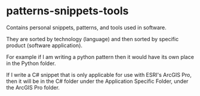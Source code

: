 # patterns-snippets-tools
Contains personal snippets, patterns, and tools used in software.

They are sorted by technology (language) and then sorted by specific product (software application).

For example if I am writing a python pattern then it would have its own place in the Python folder.

If I write a C# snippet that is only applicable for use with ESRI's ArcGIS Pro, then it will be in the C# folder under the Application Specific Folder, under the ArcGIS Pro folder.
